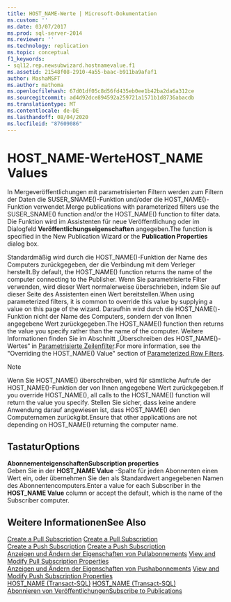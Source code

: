 ```yaml
---
title: HOST_NAME-Werte | Microsoft-Dokumentation
ms.custom: ''
ms.date: 03/07/2017
ms.prod: sql-server-2014
ms.reviewer: ''
ms.technology: replication
ms.topic: conceptual
f1_keywords:
- sql12.rep.newsubwizard.hostnamevalue.f1
ms.assetid: 21548f08-2910-4a55-baac-b911ba9afaf1
author: MashaMSFT
ms.author: mathoma
ms.openlocfilehash: 67d01df05c8d56fd435eb0ee1b42ba2da6a312ce
ms.sourcegitcommit: ad4d92dce894592a259721a1571b1d8736abacdb
ms.translationtype: MT
ms.contentlocale: de-DE
ms.lasthandoff: 08/04/2020
ms.locfileid: "87609086"
---
```

# <a name="host_name-values"></a><span data-ttu-id="776b0-102">HOST_NAME-Werte</span><span class="sxs-lookup"><span data-stu-id="776b0-102">HOST_NAME Values</span></span>
  <span data-ttu-id="776b0-103">In Mergeveröffentlichungen mit parametrisierten Filtern werden zum Filtern der Daten die SUSER_SNAME()-Funktion und/oder die HOST_NAME()-Funktion verwendet.</span><span class="sxs-lookup"><span data-stu-id="776b0-103">Merge publications with parameterized filters use the SUSER_SNAME() function and/or the HOST_NAME() function to filter data.</span></span> <span data-ttu-id="776b0-104">Die Funktion wird im Assistenten für neue Veröffentlichung oder im Dialogfeld **Veröffentlichungseigenschaften** angegeben.</span><span class="sxs-lookup"><span data-stu-id="776b0-104">The function is specified in the New Publication Wizard or the **Publication Properties** dialog box.</span></span>  
  
 <span data-ttu-id="776b0-105">Standardmäßig wird durch die HOST_NAME()-Funktion der Name des Computers zurückgegeben, der die Verbindung mit dem Verleger herstellt.</span><span class="sxs-lookup"><span data-stu-id="776b0-105">By default, the HOST_NAME() function returns the name of the computer connecting to the Publisher.</span></span> <span data-ttu-id="776b0-106">Wenn Sie parametrisierte Filter verwenden, wird dieser Wert normalerweise überschrieben, indem Sie auf dieser Seite des Assistenten einen Wert bereitstellen.</span><span class="sxs-lookup"><span data-stu-id="776b0-106">When using parameterized filters, it is common to override this value by supplying a value on this page of the wizard.</span></span> <span data-ttu-id="776b0-107">Daraufhin wird durch die HOST_NAME()-Funktion nicht der Name des Computers, sondern der von Ihnen angegebene Wert zurückgegeben.</span><span class="sxs-lookup"><span data-stu-id="776b0-107">The HOST_NAME() function then returns the value you specify rather than the name of the computer.</span></span> <span data-ttu-id="776b0-108">Weitere Informationen finden Sie im Abschnitt „Überschreiben des HOST_NAME()-Wertes“ in [Parametrisierte Zeilenfilter](merge/parameterized-filters-parameterized-row-filters.md).</span><span class="sxs-lookup"><span data-stu-id="776b0-108">For more information, see the "Overriding the HOST_NAME() Value" section of [Parameterized Row Filters](merge/parameterized-filters-parameterized-row-filters.md).</span></span>  
  
> [!NOTE]  
>  <span data-ttu-id="776b0-109">Wenn Sie HOST_NAME() überschreiben, wird für sämtliche Aufrufe der HOST_NAME()-Funktion der von Ihnen angegebene Wert zurückgegeben.</span><span class="sxs-lookup"><span data-stu-id="776b0-109">If you override HOST_NAME(), all calls to the HOST_NAME() function will return the value you specify.</span></span> <span data-ttu-id="776b0-110">Stellen Sie sicher, dass keine andere Anwendung darauf angewiesen ist, dass HOST_NAME() den Computernamen zurückgibt.</span><span class="sxs-lookup"><span data-stu-id="776b0-110">Ensure that other applications are not depending on HOST_NAME() returning the computer name.</span></span>  
  
## <a name="options"></a><span data-ttu-id="776b0-111">Tastatur</span><span class="sxs-lookup"><span data-stu-id="776b0-111">Options</span></span>  
 <span data-ttu-id="776b0-112">**Abonnementeigenschaften**</span><span class="sxs-lookup"><span data-stu-id="776b0-112">**Subscription properties**</span></span>  
 <span data-ttu-id="776b0-113">Geben Sie in der **HOST_NAME Value** -Spalte für jeden Abonnenten einen Wert ein, oder übernehmen Sie den als Standardwert angegebenen Namen des Abonnentencomputers.</span><span class="sxs-lookup"><span data-stu-id="776b0-113">Enter a value for each Subscriber in the **HOST_NAME Value** column or accept the default, which is the name of the Subscriber computer.</span></span>  
  
## <a name="see-also"></a><span data-ttu-id="776b0-114">Weitere Informationen</span><span class="sxs-lookup"><span data-stu-id="776b0-114">See Also</span></span>  
 <span data-ttu-id="776b0-115">[Create a Pull Subscription](create-a-pull-subscription.md) </span><span class="sxs-lookup"><span data-stu-id="776b0-115">[Create a Pull Subscription](create-a-pull-subscription.md) </span></span>  
 <span data-ttu-id="776b0-116">[Create a Push Subscription](create-a-push-subscription.md) </span><span class="sxs-lookup"><span data-stu-id="776b0-116">[Create a Push Subscription](create-a-push-subscription.md) </span></span>  
 <span data-ttu-id="776b0-117">[Anzeigen und Ändern der Eigenschaften von Pullabonnements](view-and-modify-pull-subscription-properties.md) </span><span class="sxs-lookup"><span data-stu-id="776b0-117">[View and Modify Pull Subscription Properties](view-and-modify-pull-subscription-properties.md) </span></span>  
 <span data-ttu-id="776b0-118">[Anzeigen und Ändern der Eigenschaften von Pushabonnements](view-and-modify-push-subscription-properties.md) </span><span class="sxs-lookup"><span data-stu-id="776b0-118">[View and Modify Push Subscription Properties](view-and-modify-push-subscription-properties.md) </span></span>  
 <span data-ttu-id="776b0-119">[HOST_NAME &#40;Transact-SQL&#41;](/sql/t-sql/functions/host-name-transact-sql) </span><span class="sxs-lookup"><span data-stu-id="776b0-119">[HOST_NAME &#40;Transact-SQL&#41;](/sql/t-sql/functions/host-name-transact-sql) </span></span>  
 [<span data-ttu-id="776b0-120">Abonnieren von Veröffentlichungen</span><span class="sxs-lookup"><span data-stu-id="776b0-120">Subscribe to Publications</span></span>](subscribe-to-publications.md)  
  
  

